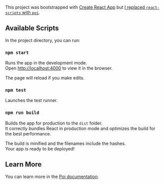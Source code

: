 This project was bootstrapped with [Create React App](https://github.com/facebook/create-react-app) but [I replaced `react-scripts` with `poi`](https://github.com/poi-starters/react-app/commit/efcfdfcbfb9f70afc0).

## Available Scripts

In the project directory, you can run:

### `npm start`

Runs the app in the development mode.<br>
Open [http://localhost:4000](http://localhost:4000) to view it in the browser.

The page will reload if you make edits.

### `npm test`

Launches the test runner.

### `npm run build`

Builds the app for production to the `dist` folder.<br>
It correctly bundles React in production mode and optimizes the build for the best performance.

The build is minified and the filenames include the hashes.<br>
Your app is ready to be deployed!

## Learn More

You can learn more in the [Poi documentation](https://poi.js.org).